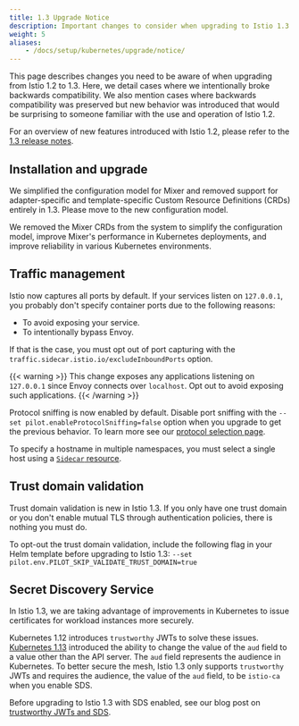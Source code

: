 ```yaml
---
title: 1.3 Upgrade Notice
description: Important changes to consider when upgrading to Istio 1.3.
weight: 5
aliases:
    - /docs/setup/kubernetes/upgrade/notice/
---
```


This page describes changes you need to be aware of when upgrading from
Istio 1.2 to 1.3.  Here, we detail cases where we intentionally broke backwards
compatibility.  We also mention cases where backwards compatibility was
preserved but new behavior was introduced that would be surprising to someone
familiar with the use and operation of Istio 1.2.

For an overview of new features introduced with Istio 1.2, please refer
to the [1.3 release notes](/about/notes/1.3/).

## Installation and upgrade

We simplified the configuration model for Mixer and removed support for
adapter-specific and template-specific Custom Resource Definitions (CRDs)
entirely in 1.3. Please move to the new configuration model.

We removed the Mixer CRDs from the system to simplify the configuration
model, improve Mixer's performance in Kubernetes deployments, and improve
reliability in various Kubernetes environments.

## Traffic management

Istio now captures all ports by default. If your services listen on `127.0.0.1`,
you probably don't specify container ports due to the following reasons:

- To avoid exposing your service.
- To intentionally bypass Envoy.

If that is the case, you must opt out of port capturing with the
`traffic.sidecar.istio.io/excludeInboundPorts` option.

{{< warning >}}
This change exposes any applications listening on `127.0.0.1`
since Envoy connects over `localhost`. Opt out to avoid exposing such applications.
{{< /warning >}}

Protocol sniffing is now enabled by default. Disable port sniffing with the
`--set pilot.enableProtocolSniffing=false` option when you upgrade to get the
previous behavior. To learn more see our [protocol selection page](/docs/ops/traffic-management/protocol-selection/).

To specify a hostname in multiple namespaces, you must select a single host using
a [`Sidecar` resource](/docs/reference/config/networking/v1alpha3/sidecar/).

## Trust domain validation

Trust domain validation is new in Istio 1.3. If you only have one trust domain
or you don't enable mutual TLS through authentication policies, there is nothing
you must do.

To opt-out the trust domain validation, include the following flag in your Helm
template before upgrading to Istio 1.3:
`--set pilot.env.PILOT_SKIP_VALIDATE_TRUST_DOMAIN=true`

## Secret Discovery Service

In Istio 1.3, we are taking advantage of improvements in Kubernetes to issue
certificates for workload instances more securely.

Kubernetes 1.12 introduces `trustworthy` JWTs to solve these issues.
[Kubernetes 1.13](https://github.com/kubernetes/kubernetes/blob/master/CHANGELOG-1.13.md)
introduced the ability to change the value of the `aud` field to a value other
than the API server. The `aud` field represents the audience in Kubernetes. To
better secure the mesh, Istio 1.3 only supports `trustworthy` JWTs and requires
the audience, the value of the `aud` field, to be `istio-ca` when you enable
SDS.

Before upgrading to Istio 1.3 with SDS enabled, see our blog post on
[trustworthy JWTs and SDS](/blog/2019/trustworthy-jwt-sds/).
